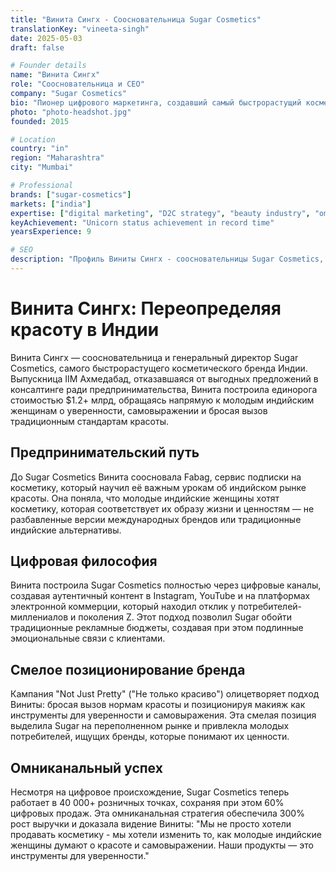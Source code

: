 ```yaml
---
title: "Винита Сингх - Соосновательница Sugar Cosmetics"
translationKey: "vineeta-singh"
date: 2025-05-03
draft: false

# Founder details
name: "Винита Сингх"
role: "Соосновательница и CEO"
company: "Sugar Cosmetics"
bio: "Пионер цифрового маркетинга, создавший самый быстрорастущий косметический бренд Индии через смелые кампании, ориентированные на миллениалов."
photo: "photo-headshot.jpg"
founded: 2015

# Location
country: "in"
region: "Maharashtra"
city: "Mumbai"

# Professional
brands: ["sugar-cosmetics"]
markets: ["india"]
expertise: ["digital marketing", "D2C strategy", "beauty industry", "omnichannel retail"]
keyAchievement: "Unicorn status achievement in record time"
yearsExperience: 9

# SEO
description: "Профиль Виниты Сингх - соосновательницы Sugar Cosmetics, самого быстрорастущего индийского бренда красоты, достигшего статуса единорога."
---
```


# Винита Сингх: Переопределяя красоту в Индии

Винита Сингх — соосновательница и генеральный директор Sugar Cosmetics, самого быстрорастущего косметического бренда Индии. Выпускница IIM Ахмедабад, отказавшаяся от выгодных предложений в консалтинге ради предпринимательства, Винита построила единорога стоимостью $1.2+ млрд, обращаясь напрямую к молодым индийским женщинам о уверенности, самовыражении и бросая вызов традиционным стандартам красоты.

## Предпринимательский путь

До Sugar Cosmetics Винита соосновала Fabag, сервис подписки на косметику, который научил её важным урокам об индийском рынке красоты. Она поняла, что молодые индийские женщины хотят косметику, которая соответствует их образу жизни и ценностям — не разбавленные версии международных брендов или традиционные индийские альтернативы.

## Цифровая философия

Винита построила Sugar Cosmetics полностью через цифровые каналы, создавая аутентичный контент в Instagram, YouTube и на платформах электронной коммерции, который находил отклик у потребителей-миллениалов и поколения Z. Этот подход позволил Sugar обойти традиционные рекламные бюджеты, создавая при этом подлинные эмоциональные связи с клиентами.

## Смелое позиционирование бренда

Кампания "Not Just Pretty" ("Не только красиво") олицетворяет подход Виниты: бросая вызов нормам красоты и позиционируя макияж как инструменты для уверенности и самовыражения. Эта смелая позиция выделила Sugar на переполненном рынке и привлекла молодых потребителей, ищущих бренды, которые понимают их ценности.

## Омниканальный успех

Несмотря на цифровое происхождение, Sugar Cosmetics теперь работает в 40 000+ розничных точках, сохраняя при этом 60% цифровых продаж. Эта омниканальная стратегия обеспечила 300% рост выручки и доказала видение Виниты: "Мы не просто хотели продавать косметику - мы хотели изменить то, как молодые индийские женщины думают о красоте и самовыражении. Наши продукты — это инструменты для уверенности."
